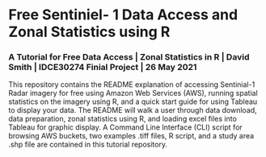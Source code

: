 # Free Sentiniel- 1 Data Access and Zonal Statistics using R

### A Tutorial for Free Data Access | Zonal Statistics in R | David Smith | IDCE30274 Finial Project | 26 May 2021

This repository contains the README explanation of accessing Sentinial-1 Radar imagery for free using Amazon Web Services (AWS), running spatial statistics on the imagery using R, and a quick start guide for using Tableau to display your data. The README will walk a user through data download, data preparation, zonal statistics using R, and loading excel files into Tableau for graphic display. A Command Line Interface (CLI) script for browsing AWS buckets, two examples .tiff files, R script, and a study area .shp file are contained in this tutorial repository. 

